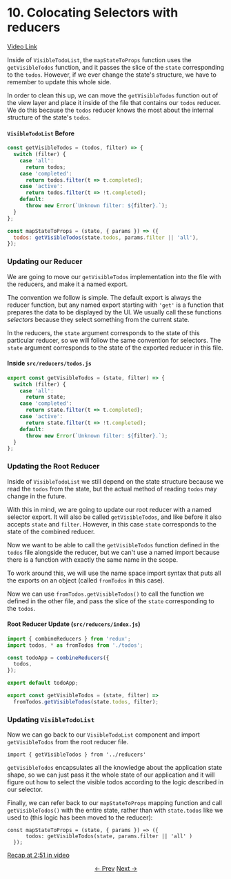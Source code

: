 # 10. Colocating Selectors with reducers
[Video Link](https://egghead.io/lessons/javascript-redux-colocating-selectors-with-reducers?series=building-react-applications-with-idiomatic-redux)

Inside of `VisibleTodoList`, the `mapStateToProps` function uses the `getVisibleTodos` function, and it passes the slice of the `state` corresponding to the `todos`. However, if we ever change the state's structure, we have to remember to update this whole side.

In order to clean this up, we can move the `getVisibleTodos` function out of the view layer and place it inside of the file that contains our `todos` reducer. We do this because the `todos` reducer knows the most about the internal structure of the state's `todos`.

#### `VisibleTodoList` Before
```javascript
const getVisibleTodos = (todos, filter) => {
  switch (filter) {
    case 'all':
      return todos;
    case 'completed':
      return todos.filter(t => t.completed);
    case 'active':
      return todos.filter(t => !t.completed);
    default:
      throw new Error(`Unknown filter: ${filter}.`);
  }
};

const mapStateToProps = (state, { params }) => ({
  todos: getVisibleTodos(state.todos, params.filter || 'all'),
});
```

### Updating our Reducer

We are going to move our `getVisibleTodos` implementation into the file with the reducers, and make it a named export.

The convention we follow is simple. The default export is always the reducer function, but any named export starting with `'get'` is a function that prepares the data to be displayed by the UI. We usually call these functions _selectors_ because they select something from the current state.

In the reducers, the `state` argument corresponds to the state of this particular reducer, so we will follow the same convention for selectors. The `state` argument corresponds to the state of the exported reducer in this file.

#### Inside `src/reducers/todos.js`
```javascript
export const getVisibleTodos = (state, filter) => {
  switch (filter) {
    case 'all':
      return state;
    case 'completed':
      return state.filter(t => t.completed);
    case 'active':
      return state.filter(t => !t.completed);
    default:
      throw new Error(`Unknown filter: ${filter}.`);
  }
};
```

### Updating the Root Reducer
Inside of `VisibleTodoList` we still depend on the state structure because we read the `todos` from the state, but the actual method of reading `todos` may change in the future.

With this in mind, we are going to update our root reducer with a named selector export. It will also be called `getVisibleTodos`, and like before it also accepts `state` and `filter`. However, in this case `state` corresponds to the state of the combined reducer.

Now we want to be able to call the `getVisibleTodos` function defined in the `todos` file alongside the reducer, but we can't use a named import because there is a function with exactly the same name in the scope.

To work around this, we will use the name space import syntax that puts all the exports on an object (called `fromTodos` in this case).

Now we can use `fromTodos.getVisibleTodos()` to call the function we defined in the other file, and pass the slice of the `state` corresponding to the `todos`.

#### Root Reducer Update (`src/reducers/index.js`)
```javascript
import { combineReducers } from 'redux';
import todos, * as fromTodos from './todos';

const todoApp = combineReducers({
  todos,
});

export default todoApp;

export const getVisibleTodos = (state, filter) =>
  fromTodos.getVisibleTodos(state.todos, filter);
```

### Updating `VisibleTodoList`
Now we can go back to our `VisibleTodoList` component and import `getVisibleTodos` from the root reducer file.

`import { getVisibleTodos } from '../reducers'`

`getVisibleTodos` encapsulates all the knowledge about the application state shape, so we can just pass it the whole state of our application and it will figure out how to select the visible todos according to the logic described in our selector.

Finally, we can refer back to our `mapStateToProps` mapping function and call `getVisibleTodos()` with the entire state, rather than with `state.todos` like we used to (this logic has been moved to the reducer):

```
const mapStateToProps = (state, { params }) => ({
      todos: getVisibleTodos(state, params.filter || 'all' )
  });
```

[Recap at 2:51 in video](https://egghead.io/lessons/javascript-redux-colocating-selectors-with-reducers?series=building-react-applications-with-idiomatic-redux)


<p align="center">
<a href="./09-Using_mapDispatchToProps_Shorthand_Notation.md"><- Prev</a>
<a href="./11-Normalizing_the_State_Shape.md">Next -></a>
</p>